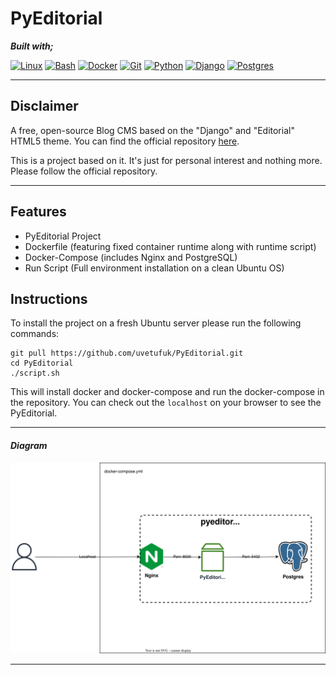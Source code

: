 # PyEditorial

**_Built with;_**

[![Linux][#linux]][@linux] [![Bash][#bash]][@bash] [![Docker][#docker]][@docker] [![Git][#git]][@git] [![Python][#python]][@python] [![Django][#django]][@django] [![Postgres][#Postgres]][@postgres] 

---
## Disclaimer

A free, open-source Blog CMS based on the "Django" and "Editorial" HTML5 theme. You can find the official repository [here](https://github.com/mavenium/PyEditorial).

This is a project based on it. It's just for personal interest and nothing more. Please follow the official repository.

---

## Features
* PyEditorial Project
* Dockerfile (featuring fixed container runtime along with runtime script)  
* Docker-Compose (includes Nginx and PostgreSQL)
* Run Script (Full environment installation on a clean Ubuntu OS)

## Instructions
To install the project on a fresh Ubuntu server please run the following commands:

```
git pull https://github.com/uvetufuk/PyEditorial.git
cd PyEditorial
./script.sh
```

This will install docker and docker-compose and run the docker-compose in the repository. You can check out the `localhost` on your browser to see the PyEditorial.

---
#### _Diagram_

![Diagram][#drawio]

---

<!-- Badge Index -->

[#linux]: https://img.shields.io/badge/Linux-FCC624?style=flat&logo=linux&logoColor=black
[#bash]: https://img.shields.io/badge/Bash-4EAA25?style=flat&logo=GNU%20Bash&logoColor=white
[#docker]: https://img.shields.io/badge/Docker-2CA5E0?style=flat&logo=docker&logoColor=white
[#git]: https://img.shields.io/badge/Git-fc7500?style=flat&logo=git&logoColor=white
[#python]: https://img.shields.io/badge/Python-3670A0?style=flat&logo=python&logoColor=white
[#django]: https://img.shields.io/badge/Django-092E20?style=flat&logo=django&logoColor=white
[#postgres]: https://img.shields.io/badge/Postgresql-316192?style=flat&logo=Postgresql&logoColor=white

<!-- URL Index -->

[@linux]: https://www.linux.org/
[@bash]: https://www.gnu.org/software/bash/
[@docker]: https://www.docker.com/
[@git]: https://git-scm.com/
[@python]: https://www.python.org/
[@django]: https://www.djangoproject.com/
[@postgres]: https://www.postgresql.org/

<!-- Diagram -->

[#drawio]: diagram.svg